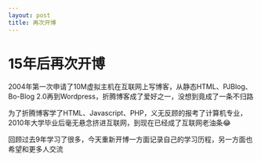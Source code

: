 ```yaml
---
layout: post
title: 再次开博
---
```


# 15年后再次开博

2004年第一次申请了10M虚拟主机在互联网上写博客，从静态HTML、PJBlog、Bo-Blog 2.0再到Wordpress，折腾博客成了爱好之一，没想到竟成了一条不归路

为了折腾博客学了HTML、Javascript、PHP，义无反顾的报考了计算机专业，2010年大学毕业后毫无悬念挤进互联网，到现在已经成了互联网老油条😂

回顾过去9年学习了很多，今天重新开博一方面记录自己的学习历程，另一方面也希望和更多人交流
